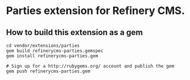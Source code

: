 # Parties extension for Refinery CMS.

## How to build this extension as a gem

    cd vendor/extensions/parties
    gem build refinerycms-parties.gemspec
    gem install refinerycms-parties.gem

    # Sign up for a http://rubygems.org/ account and publish the gem
    gem push refinerycms-parties.gem